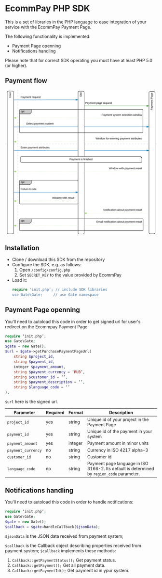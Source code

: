 # EcommPay PHP SDK

This is a set of libraries in the PHP language to ease integration of your service with the EcommPay Payment Page.

The following functionality is implemented:

* Payment Page openning 
* Notifications handling

Please note that for correct SDK operating you must have at least PHP 5.0 (or higher).  

## Payment flow

![Payment flow](flow.png)

## Installation

* Clone / download this SDK from the repository
* Configure the SDK, e.g. as follows:
  1. Open `/config/config.php`
  2. Set `SECRET_KEY` to the value provided by EcommPay
* Load it: 
    ```php
    require 'init.php’; // include SDK libraries
    use Gate\Gate;     // use Gate namespace
    ```

## Payment Page openning

You'll need to autoload this code in order to get signed url for user's redirect on the Ecommpay Payment Page:

```php
require ‘init.php’;
use Gate\Gate;
$gate = new Gate();
$url = $gate->getPurchasePaymentPageUrl(
    string $project_id,
    string $payment_id,
    integer $payment_amount,
    string $payment_currency = ‘RUB’,
    string $customer_id = ‘’,
    string $payment_description = ‘’,
    string $language_code = ‘’
);
``` 

`$url` here is the signed url.

Parameter | Required | Format | Description
---------|---------|---------|---------
`project_id` | yes | string | Unique id of your project in the Payment Page
`payment_id` | yes  | string | Unique id of the payment in your system
`payment_amount` | yes | integer | Payment amount in minor units
`payment_currency` | no | string | Currency in ISO 4217 alpha-3
`customer_id` | no | string | Customer id
`language_code` | no | string | Payment page language in ISO 3166-2. Its default is determined by `region_code` parameter.

## Notifications handling

You'll need to autoload this code in order to handle notifications:

```php
require ‘init.php’;
use Gate\Gate;
$gate = new Gate();
$callback = $gate→handleCallback($jsonData);
```

`$jsonData` is the JSON data received from payment system;

`$callback` is the Callback object describing properties received from payment system;
`$callback` implements these methods: 
1. `Callback::getPaymentStatus();`
    Get payment status.
2. `Callback::getPayment();`
    Get all payment data.
3. `Callback::getPaymentId();`
    Get payment id in ypur system.